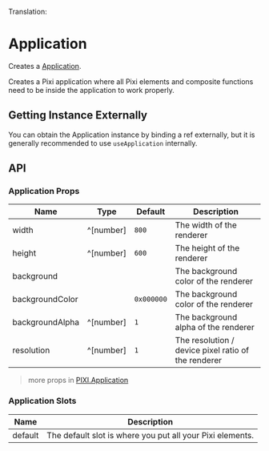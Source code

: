 Translation:

# Application

Creates a [Application](https://pixijs.download/release/docs/PIXI.Application.html).

Creates a Pixi application where all Pixi elements and composite functions need to be inside the application to work properly.

<demo src="./demo/application.vue" :app="false" />

## Getting Instance Externally

You can obtain the Application instance by binding a ref externally, but it is generally recommended to use `useApplication` internally.

<demo src="./demo/application-render.vue" :app="false" />

## API

### Application Props

| Name | Type | Default | Description |
| ---- | ---- | ---- | ---- |
| width | ^[number] | `800` | The width of the renderer |
| height | ^[number] | `600` | The height of the renderer |
| background | <api-color /> | | The background color of the renderer |
| backgroundColor | <api-color /> | `0x000000` | The background color of the renderer |
| backgroundAlpha | ^[number] | `1` | The background alpha of the renderer |
| resolution | ^[number] | `1` | The resolution / device pixel ratio of the renderer |

> more props in [PIXI.Application](https://pixijs.download/release/docs/PIXI.Application.html)

### Application Slots

| Name | Description |
| ---- | ---- |
| default | The default slot is where you put all your Pixi elements. |
